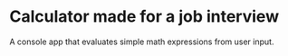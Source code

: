 # Calculator made for a job interview
A console app that evaluates simple math expressions from user input.
